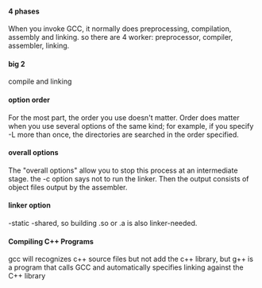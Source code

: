 #### 4 phases
When you invoke GCC, it normally does preprocessing, compilation, assembly and linking. 
so there are 4 worker: preprocessor, compiler, assembler, linking.

#### big 2
compile and linking

#### option order
For the most part, the order you use doesn't matter.  Order does matter when you use several options of the
same kind; for example, if you specify -L more than once, the directories are searched in the order specified. 


#### overall options
The "overall options" allow you to stop this process at an intermediate stage.
the -c option says not to run the linker. Then the output consists of object files output by the assembler.

#### linker option
-static -shared, so building .so or .a is also linker-needed.

#### Compiling C++ Programs
gcc will recognizes c++ source files but not add the c++ library,
but g++ is a program that calls GCC and automatically specifies linking against the C++ library
